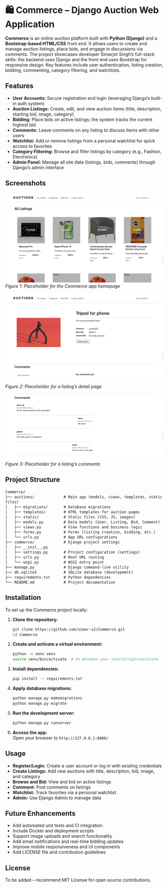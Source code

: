 # 🛍️ Commerce – Django Auction Web Application

**Commerce** is an online auction platform built with **Python (Django)** and a **Bootstrap-based HTML/CSS** front end. It allows users to create and manage auction listings, place bids, and engage in discussions via comments. The project showcases developer Simarjot Singh’s full-stack skills: the backend uses Django and the front end uses Bootstrap for responsive design. Key features include user authentication, listing creation, bidding, commenting, category filtering, and watchlists.

## Features

- **User Accounts:** Secure registration and login (leveraging Django’s built-in auth system)  
- **Auction Listings:** Create, edit, and view auction items (title, description, starting bid, image, category)  
- **Bidding:** Place bids on active listings; the system tracks the current highest bid  
- **Comments:** Leave comments on any listing to discuss items with other users  
- **Watchlist:** Add or remove listings from a personal watchlist for quick access to favorites  
- **Category Filtering:** Browse and filter listings by category (e.g., Fashion, Electronics)  
- **Admin Panel:** Manage all site data (listings, bids, comments) through Django’s admin interface

## Screenshots

![Homepage Screenshot (placeholder)](/auctions/static/auctions/images/auctions.png)
*Figure 1: Placeholder for the Commerce app homepage*

![Listing Detail (placeholder)](/auctions/static/auctions/images/auctions2.png)
*Figure 2: Placeholder for a listing’s detail page*

![Comments under Listing (placeholder)](/auctions/static/auctions/images/auctions3.png)
*Figure 3: Placeholder for a listing’s comments*

## Project Structure

```
Commerce/
├── auctions/             # Main app (models, views, templates, static files)
│   ├── migrations/       # Database migrations
│   ├── templates/        # HTML templates for auction pages
│   ├── static/           # Static files (CSS, JS, images)
│   ├── models.py         # Data models (User, Listing, Bid, Comment)
│   ├── views.py          # View functions and business logic
│   ├── forms.py          # Forms (listing creation, bidding, etc.)
│   └── urls.py           # App URL configurations
├── commerce/             # Django project settings
│   ├── __init__.py
│   ├── settings.py       # Project configuration (settings)
│   ├── urls.py           # Root URL routing
│   └── wsgi.py           # WSGI entry point
├── manage.py             # Django command-line utility
├── db.sqlite3            # SQLite database (development)
├── requirements.txt      # Python dependencies
└── README.md             # Project documentation
```

## Installation

To set up the Commerce project locally:

1. **Clone the repository:**  
   ```bash
   git clone https://github.com/simar-s2/Commerce.git
   cd Commerce
   ```
2. **Create and activate a virtual environment:**  
   ```bash
   python -m venv venv
   source venv/bin/activate  # On Windows use: venv\Scripts\activate
   ```
3. **Install dependencies:**  
   ```bash
   pip install -r requirements.txt
   ```
4. **Apply database migrations:**  
   ```bash
   python manage.py makemigrations
   python manage.py migrate
   ```
5. **Run the development server:**  
   ```bash
   python manage.py runserver
   ```
6. **Access the app:**  
   Open your browser to `http://127.0.0.1:8000/`

## Usage

- **Register/Login:** Create a user account or log in with existing credentials  
- **Create Listings:** Add new auctions with title, description, bid, image, and category  
- **Browse and Bid:** View and bid on active listings  
- **Comment:** Post comments on listings  
- **Watchlist:** Track favorites via a personal watchlist  
- **Admin:** Use Django Admin to manage data

## Future Enhancements

- Add automated unit tests and CI integration
- Include Docker and deployment scripts
- Support image uploads and search functionality
- Add email notifications and real-time bidding updates
- Improve mobile responsiveness and UI components
- Add LICENSE file and contribution guidelines

## License

To be added – recommend MIT License for open source contributions.
